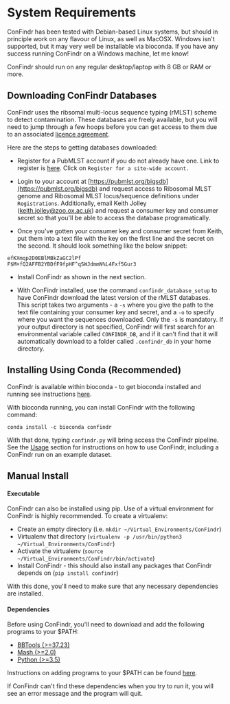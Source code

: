 # System Requirements

ConFindr has been tested with Debian-based Linux systems, 
but should in principle work on any flavour of Linux, as well as MacOSX. 
Windows isn't supported, but it may very well be installable via bioconda. If you have any success running
ConFindr on a Windows machine, let me know!

ConFindr should run on any regular desktop/laptop with 8 GB or RAM or more.

## Downloading ConFindr Databases

ConFindr uses the ribsomal multi-locus sequence typing (rMLST) scheme to detect contamination. These databases are 
freely available, but you will need to jump through a few hoops before you can get access to them due to an 
associated [licence agreement](https://pubmlst.org/rmlst/rMLST_licence.pdf).

Here are the steps to getting databases downloaded:

- Register for a PubMLST account if you do not already have one. Link to register is [here](https://pubmlst.org/bigsdb). 
Click on `Register for a site-wide account.`

- Login to your account at [https://pubmlst.org/bigsdb](https://pubmlst.org/bigsdb) and request access to 
Ribosomal MLST genome and Ribosomal MLST locus/sequence definitions under `Registrations`. Additionally, email Keith Jolley
(keith.jolley@zoo.ox.ac.uk) and request a consumer key and consumer secret so that you'll be able
to access the database programatically.

- Once you've gotten your consumer key and consumer secret from Keith, put them into a text file
with the key on the first line and the secret on the second. It should look something like the below
snippet:

```
efKXmqp2D0EBlMBkZaGC2lPf
F$M+fQ2AFFB2YBDfF9fpHF^qSWJdmmN%L4Fxf5Gur3
```

- Install ConFindr as shown in the next section.

- With ConFindr installed, use the command `confindr_database_setup` to have ConFindr download the latest version
of the rMLST databases. This script takes two arguments - a `-s` where you give the path to the text file containing your consumer 
key and secret, and a `-o` to specify where you want the sequences downloaded. Only the `-s` is mandatory. If your output
directory is not specified, ConFindr will first search for an environmental variable called `CONFINDR_DB`, and if it can't
find that it will automatically download to a folder called `.confindr_db` in your home directory.

## Installing Using Conda (Recommended)

ConFindr is available within bioconda - to get bioconda installed and running see instructions [here](https://bioconda.github.io/).

With bioconda running, you can install ConFindr with the following command:

`conda install -c bioconda confindr`

With that done, typing `confindr.py` will bring access the ConFindr pipeline. See the [Usage](usage.md) section for instructions on how to use ConFindr, including a ConFindr run on an example dataset.

## Manual Install

#### Executable

ConFindr can also be installed using pip. Use of a virtual environment for ConFindr is highly recommended. To create a virtualenv:

- Create an empty directory (i.e. `mkdir ~/Virtual_Environments/ConFindr`)
- Virtualenv that directory (`virtualenv -p /usr/bin/python3 ~/Virtual_Environments/ConFindr`)
- Activate the virtualenv (`source ~/Virtual_Environments/ConFindr/bin/activate`)
- Install ConFindr - this should also install any packages that ConFindr depends on (`pip install confindr`)

With this done, you'll need to make sure that any necessary dependencies are installed.

#### Dependencies

Before using ConFindr, you'll need to download and add the following programs to your $PATH:

- [BBTools (>=37.23)](https://jgi.doe.gov/data-and-tools/bbtools/)
- [Mash (>=2.0)](https://github.com/marbl/Mash/releases)
- [Python (>=3.5)](https://www.python.org/downloads/)

Instructions on adding programs to your $PATH can be found [here](https://stackoverflow.com/questions/14637979/how-to-permanently-set-path-on-linux-unix).

If ConFindr can't find these dependencies when you try to run it, you will see an error message and the program will quit.



